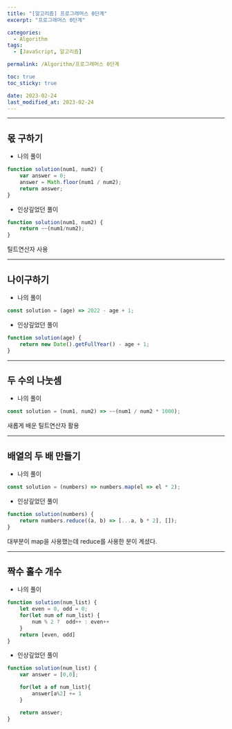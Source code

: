 ```yaml
---
title: "[알고리즘] 프로그래머스 0단계"
excerpt: "프로그래머스 0단계"

categories:
  - Algorithm
tags:
  - [JavaScript, 알고리즘]

permalink: /Algorithm/프로그래머스 0단계

toc: true
toc_sticky: true

date: 2023-02-24
last_modified_at: 2023-02-24
---
```

<hr>

## 몫 구하기
* 나의 풀이

```javascript
function solution(num1, num2) {
    var answer = 0;
    answer = Math.floor(num1 / num2);
    return answer;
}
```

* 인상깊었던 풀이

```javascript
function solution(num1, num2) {
    return ~~(num1/num2);
}
```
틸트연산자 사용

<hr>

## 나이구하기
* 나의 풀이

```javascript
const solution = (age) => 2022 - age + 1;
```

* 인상깊었던 풀이

```javascript
function solution(age) {
    return new Date().getFullYear() - age + 1;
}
```
<hr>

## 두 수의 나눗셈
* 나의 풀이

```javascript
const solution = (num1, num2) => ~~(num1 / num2 * 1000);
```
새롭게 배운 틸트연산자 활용

<hr>

## 배열의 두 배 만들기
* 나의 풀이

```javascript
const solution = (numbers) => numbers.map(el => el * 2);
```

* 인상깊었던 풀이

```javascript
function solution(numbers) {
    return numbers.reduce((a, b) => [...a, b * 2], []);
}
```
대부분이 map을 사용했는데 reduce를 사용한 분이 계셨다.

<hr>

## 짝수 홀수 개수
* 나의 풀이
```javascript
function solution(num_list) {
    let even = 0, odd = 0;
    for(let num of num_list) {
        num % 2 ?  odd++ : even++
    }
    return [even, odd]
}
```

* 인상깊었던 풀이

```javascript
function solution(num_list) {
    var answer = [0,0];

    for(let a of num_list){
        answer[a%2] += 1
    }

    return answer;
}
```